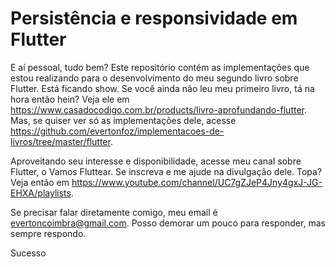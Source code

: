 # Persistência e responsividade em Flutter

E aí pessoal, tudo bem? Este repositório contém as implementações que estou realizando para o desenvolvimento do meu segundo livro sobre Flutter. Está ficando show. Se você ainda não leu meu primeiro livro, tá na hora então hein? Veja ele em https://www.casadocodigo.com.br/products/livro-aprofundando-flutter. Mas, se quiser ver só as implementações dele, acesse https://github.com/evertonfoz/implementacoes-de-livros/tree/master/flutter.

Aproveitando seu interesse e disponibilidade, acesse meu canal sobre Flutter, o Vamos Fluttear. Se inscreva e me ajude na divulgação dele. Topa? Veja então em https://www.youtube.com/channel/UC7gZJeP4Jny4gxJ-JG-EHXA/playlists.

Se precisar falar diretamente comigo, meu email é evertoncoimbra@gmail.com. Posso demorar um pouco para responder, mas sempre respondo.

Sucesso
